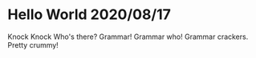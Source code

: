 # Hello World 2020/08/17

Knock Knock
 Who's there?
 Grammar!
 Grammar who!
 Grammar crackers. Pretty crummy!
